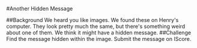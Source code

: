 #Another Hidden Message

##Background
We heard you like images. We found these on Henry's computer. They look pretty much the same, but there's something weird about one of them. We think it might have a hidden message.
##Challenge
Find the message hidden within the image.
Submit the message on IScore.